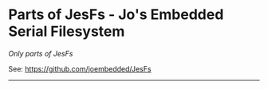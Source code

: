 # Parts of JesFs - Jo's Embedded Serial Filesystem
_Only parts of JesFs_

See: https://github.com/joembedded/JesFs

***
